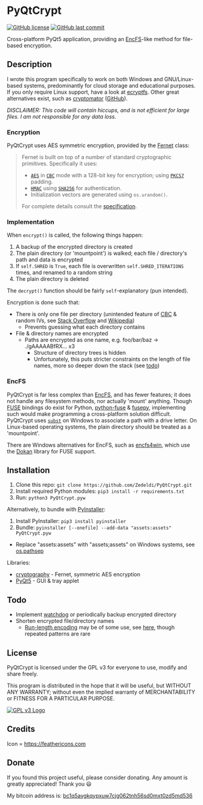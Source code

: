 # PyQtCrypt

[![GitHub license](https://img.shields.io/github/license/Zedeldi/PyQtCrypt?style=flat-square)](https://github.com/Zedeldi/PyQtCrypt/blob/master/LICENSE) [![GitHub last commit](https://img.shields.io/github/last-commit/Zedeldi/PyQtCrypt?style=flat-square)](https://github.com/Zedeldi/PyQtCrypt/commits)

Cross-platform PyQt5 application, providing an [EncFS](https://github.com/vgough/encfs)-like method for file-based encryption.

## Description

I wrote this program specifically to work on both Windows and GNU/Linux-based systems, predominantly for cloud storage and educational purposes. If you only require Linux support, have a look at [ecryptfs](https://www.ecryptfs.org/). Other great alternatives exist, such as [cryptomator](https://cryptomator.org/) ([GitHub](https://github.com/cryptomator/cryptomator)).

*DISCLAIMER: This code will contain hiccups, and is not efficient for large files. I am not responsible for any data loss.*

### Encryption

PyQtCrypt uses AES symmetric encryption, provided by the [Fernet](https://cryptography.io/en/latest/fernet/) class:

> Fernet is built on top of a number of standard cryptographic primitives. Specifically it uses:
>
>  - [`AES`](https://cryptography.io/en/latest/hazmat/primitives/symmetric-encryption/#cryptography.hazmat.primitives.ciphers.algorithms.AES) in [`CBC`](https://cryptography.io/en/latest/hazmat/primitives/symmetric-encryption/#cryptography.hazmat.primitives.ciphers.modes.CBC) mode with a 128-bit key for encryption; using [`PKCS7`](https://cryptography.io/en/latest/hazmat/primitives/padding/#cryptography.hazmat.primitives.padding.PKCS7) padding.
>  - [`HMAC`](https://cryptography.io/en/latest/hazmat/primitives/mac/hmac/#cryptography.hazmat.primitives.hmac.HMAC) using [`SHA256`](https://cryptography.io/en/latest/hazmat/primitives/cryptographic-hashes/#cryptography.hazmat.primitives.hashes.SHA256) for authentication.
>  - Initialization vectors are generated using `os.urandom()`.
>
> For complete details consult the [specification](https://github.com/fernet/spec/blob/master/Spec.md).

### Implementation

When `encrypt()` is called, the following things happen:

1. A backup of the encrypted directory is created
2. The plain directory (or 'mountpoint') is walked; each file / directory's path and data is encrypted
3. If `self.SHRED` is `True`, each file is overwritten `self.SHRED_ITERATIONS` times, and renamed to a random string
4. The plain directory is deleted

The `decrypt()` function should be fairly `self`-explanatory (pun intended).

Encryption is done such that:

- There is only one file per directory (unintended feature of [CBC](https://cryptography.io/en/latest/hazmat/primitives/symmetric-encryption/#cryptography.hazmat.primitives.ciphers.modes.CBC) & random IVs, see [Stack Overflow](https://stackoverflow.com/a/55417216) and [Wikipedia](https://en.wikipedia.org/wiki/Probabilistic_encryption))
  - Prevents guessing what each directory contains
- File & directory names are encrypted
  - Paths are encrypted as one name, e.g. foo/bar/baz &#8594; ./gAAAAABfRX... x3
    - Structure of directory trees is hidden
    - Unfortunately, this puts stricter constraints on the length of file names, more so deeper down the stack (see [todo](#todo))

### EncFS

PyQtCrypt is far less complex than [EncFS](https://github.com/vgough/encfs), and has fewer features; it does not handle any filesystem methods, nor actually 'mount' anything. Though [FUSE](https://github.com/libfuse/libfuse) bindings do exist for Python, [python-fuse](https://github.com/libfuse/python-fuse.git) & [fusepy](https://github.com/fusepy/fusepy), implementing such would make programming a cross-platform solution difficult. PyQtCrypt uses [`subst`](https://docs.microsoft.com/en-us/windows-server/administration/windows-commands/subst) on Windows to associate a path with a drive letter. On Linux-based operating systems, the plain directory should be treated as a 'mountpoint'.

There are Windows alternatives for EncFS, such as [encfs4win](https://github.com/jetwhiz/encfs4win), which use the [Dokan](https://github.com/dokan-dev/dokany) library for FUSE support.

## Installation

1. Clone this repo: `git clone https://github.com/Zedeldi/PyQtCrypt.git`
2. Install required Python modules: `pip3 install -r requirements.txt`
3. Run: `python3 PyQtCrypt.pyw`

Alternatively, to bundle with [PyInstaller](https://pypi.org/project/pyinstaller/):

1. Install PyInstaller: `pip3 install pyinstaller`
2. Bundle: `pyinstaller [--onefile] --add-data "assets:assets" PyQtCrypt.pyw`
  - Replace "assets:assets" with "assets;assets" on Windows systems, see [os.pathsep](https://docs.python.org/3/library/os.html#os.pathsep)

Libraries:

- [cryptography](https://pypi.org/project/cryptography/) - Fernet, symmetric AES encryption
- [PyQt5](https://pypi.org/project/PyQt5/) - GUI & tray applet

## Todo

- Implement [watchdog](https://pypi.org/project/watchdog/) or periodically backup encrypted directory
- Shorten encrypted file/directory names
  - [Run-length encoding](https://en.wikipedia.org/wiki/Run-length_encoding) may be of some use, see [here](https://codereview.stackexchange.com/a/211099), though repeated patterns are rare

## License

PyQtCrypt is licensed under the GPL v3 for everyone to use, modify and share freely.

This program is distributed in the hope that it will be useful, but WITHOUT ANY WARRANTY; without even the implied warranty of MERCHANTABILITY or FITNESS FOR A PARTICULAR PURPOSE.

[![GPL v3 Logo](https://www.gnu.org/graphics/gplv3-127x51.png)](https://www.gnu.org/licenses/gpl-3.0-standalone.html)

## Credits

Icon = <https://feathericons.com>

## Donate

If you found this project useful, please consider donating. Any amount is greatly appreciated! Thank you :smiley:

My bitcoin address is: [bc1q5aygkqypxuw7cjg062tnh56sd0mxt0zd5md536](bitcoin://bc1q5aygkqypxuw7cjg062tnh56sd0mxt0zd5md536)
